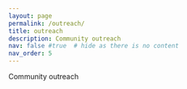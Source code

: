 ```yaml
---
layout: page
permalink: /outreach/
title: outreach
description: Community outreach
nav: false #true  # hide as there is no content
nav_order: 5
---
```


Community outreach
